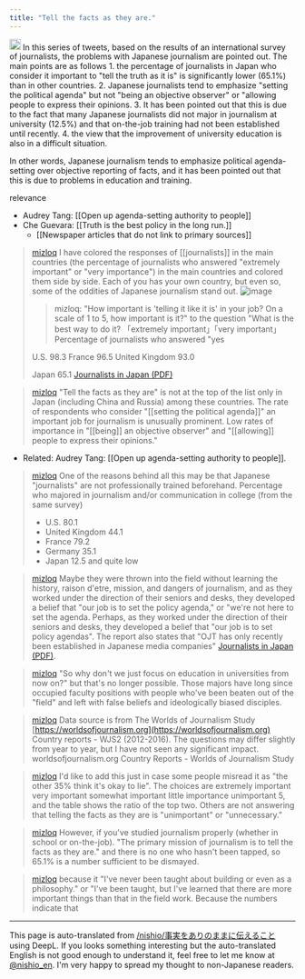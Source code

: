```yaml
---
title: "Tell the facts as they are."
---
```


<img src='https://scrapbox.io/api/pages/nishio-en/claude/icon' alt='claude.icon' height="19.5"/>
In this series of tweets, based on the results of an international survey of journalists, the problems with Japanese journalism are pointed out.
The main points are as follows
1. the percentage of journalists in Japan who consider it important to "tell the truth as it is" is significantly lower (65.1%) than in other countries.
2. Japanese journalists tend to emphasize "setting the political agenda" but not "being an objective observer" or "allowing people to express their opinions.
3. It has been pointed out that this is due to the fact that many Japanese journalists did not major in journalism at university (12.5%) and that on-the-job training had not been established until recently.
4. the view that the improvement of university education is also in a difficult situation.

In other words, Japanese journalism tends to emphasize political agenda-setting over objective reporting of facts, and it has been pointed out that this is due to problems in education and training.

relevance
- Audrey Tang:  [[Open up agenda-setting authority to people]]
- Che Guevara: [[Truth is the best policy in the long run.]]
    - [[Newspaper articles that do not link to primary sources]]


> [mizloq](https://twitter.com/mizloq/status/1594608637208850434/photo/1) I have colored the responses of [[journalists]] in the main countries (the percentage of journalists who answered "extremely important" or "very importance") in the main countries and colored them side by side.
>  Each of you has your own country, but even so, some of the oddities of Japanese journalism stand out.
>  ![image](https://pbs.twimg.com/media/FiEvYdVacAIZ4Rg?format=jpg&name=medium#.png)
>  >mizloq: "How important is 'telling it like it is' in your job? On a scale of 1 to 5, how important is it?"
>  to the question "What is the best way to do it?
>  「extremely important」「very important」
>  Percentage of journalists who answered "yes
>
>  U.S. 98.3
>  France 96.5
>  United Kingdom 93.0
>
>  Japan 65.1
>  [Journalists in Japan (PDF)](https://epub.ub.uni-muenchen.de/36330/1/Country_report_Japan.pdf)

> [mizloq](https://twitter.com/mizloq/status/1594609599587708929) "Tell the facts as they are" is not at the top of the list only in Japan (including China and Russia) among these countries.
>  The rate of respondents who consider "[[setting the political agenda]]" an important job for journalism is unusually prominent.
>  Low rates of importance in "[[being]] an objective observer" and "[[allowing]] people to express their opinions."
- Related: Audrey Tang: [[Open up agenda-setting authority to people]].

> [mizloq](https://twitter.com/mizloq/status/1594657470126780416) One of the reasons behind all this may be that Japanese "journalists" are not professionally trained beforehand.
>  Percentage who majored in journalism and/or communication in college (from the same survey)
>  - U.S. 80.1
>  - United Kingdom 44.1
>  - France 79.2
>  - Germany 35.1
>  - Japan 12.5
>  and quite low

> [mizloq](https://twitter.com/mizloq/status/1594659567132188676) Maybe they were thrown into the field without learning the history, raison d'etre, mission, and dangers of journalism, and as they worked under the direction of their seniors and desks, they developed a belief that "our job is to set the policy agenda," or "we're not here to set the agenda. Perhaps, as they worked under the direction of their seniors and desks, they developed a belief that "our job is to set policy agendas". The report also states that "OJT has only recently been established in Japanese media companies" [Journalists in Japan (PDF)](https://epub.ub.uni-muenchen.de/36330/1/Country_report_Japan.pdf).

> [mizloq](https://twitter.com/mizloq/status/1594663470875938816) "So why don't we just focus on education in universities from now on?" but that's no longer possible. Those majors have long since occupied faculty positions with people who've been beaten out of the "field" and left with false beliefs and ideologically biased disciples.

> [mizloq](https://twitter.com/mizloq/status/1594611526056677377) Data source is from The Worlds of Journalism Study [https://worldsofjournalism.org](https://worldsofjournalism.org) Country reports - WJS2 (2012-2016). The questions may differ slightly from year to year, but I have not seen any significant impact. worldsofjournalism.org
>  Country Reports - Worlds of Journalism Study

> [mizloq](https://twitter.com/mizloq/status/1594933916565409792) I'd like to add this just in case some people misread it as "the other 35% think it's okay to lie".
>  The choices are
>  extremely important
>  very important
>  somewhat important
>  little importance
>  unimportant
>  5, and the table shows the ratio of the top two.
>  Others are not answering that telling the facts as they are is "unimportant" or "unnecessary."

> [mizloq](https://twitter.com/mizloq/status/1594933917978529796) However, if you've studied journalism properly (whether in school or on-the-job).
>  "The primary mission of journalism is to tell the facts as they are."
>  and there is no one who hasn't been tapped, so 65.1% is a number sufficient to be dismayed.

> [mizloq](https://twitter.com/mizloq/status/1594939348595924994) because it
>  "I've never been taught about building or even as a philosophy."
>  or
>  "I've been taught, but I've learned that there are more important things than that in the field work.
>  Because the numbers indicate that


---
This page is auto-translated from [/nishio/事実をありのままに伝えること](https://scrapbox.io/nishio/事実をありのままに伝えること) using DeepL. If you looks something interesting but the auto-translated English is not good enough to understand it, feel free to let me know at [@nishio_en](https://twitter.com/nishio_en). I'm very happy to spread my thought to non-Japanese readers.